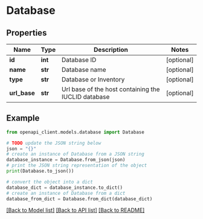 # Database


## Properties

Name | Type | Description | Notes
------------ | ------------- | ------------- | -------------
**id** | **int** | Database ID | [optional] 
**name** | **str** | Database name | [optional] 
**type** | **str** | Database or Inventory | [optional] 
**url_base** | **str** | Url base of the host containing the IUCLID database | [optional] 

## Example

```python
from openapi_client.models.database import Database

# TODO update the JSON string below
json = "{}"
# create an instance of Database from a JSON string
database_instance = Database.from_json(json)
# print the JSON string representation of the object
print(Database.to_json())

# convert the object into a dict
database_dict = database_instance.to_dict()
# create an instance of Database from a dict
database_from_dict = Database.from_dict(database_dict)
```
[[Back to Model list]](../README.md#documentation-for-models) [[Back to API list]](../README.md#documentation-for-api-endpoints) [[Back to README]](../README.md)


